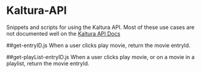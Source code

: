 # Kaltura-API

Snippets and scripts for using the Kaltura API. Most of these use cases are not documented well on the [Kaltura API Docs](http://player.kaltura.com/docs/api)

##get-entryID.js
When a user clicks play movie, return the movie entryId.

##get-playList-entryID.js
When a user clicks play movie, or on a movie in a playlist, return the movie entryId.

